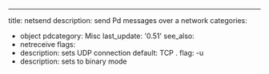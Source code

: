 ---
title: netsend
description: send Pd messages over a network
categories:
- object
pdcategory: Misc
last_update: '0.51'
see_also:
- netreceive
flags:
- description: sets UDP connection 
  default: TCP
.
  flag: -u
- description: sets to binary mode 